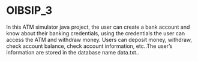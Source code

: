 # OIBSIP_3
In this ATM simulator java project, the user can create a bank account and know about their banking credentials, using the credentials the user can access the ATM and withdraw money. Users can deposit money, withdraw, check account balance, check account information, etc..The user’s information are stored in the database name data.txt..
